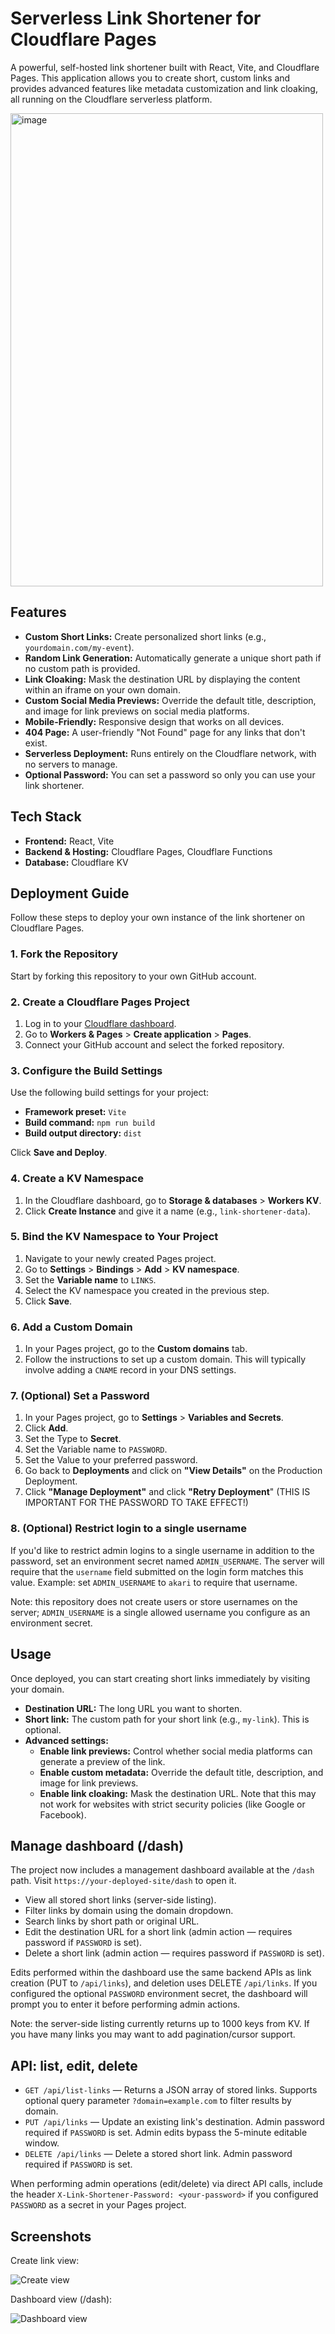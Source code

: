 # Serverless Link Shortener for Cloudflare Pages

A powerful, self-hosted link shortener built with React, Vite, and Cloudflare Pages. This application allows you to create short, custom links and provides advanced features like metadata customization and link cloaking, all running on the Cloudflare serverless platform.

<img width="500" height="757" alt="image" src="https://github.com/user-attachments/assets/5982c6ee-d5fd-43f9-b283-e0b23d27a116" />

## Features

- **Custom Short Links:** Create personalized short links (e.g., `yourdomain.com/my-event`).
- **Random Link Generation:** Automatically generate a unique short path if no custom path is provided.
- **Link Cloaking:** Mask the destination URL by displaying the content within an iframe on your own domain.
- **Custom Social Media Previews:** Override the default title, description, and image for link previews on social media platforms.
- **Mobile-Friendly:** Responsive design that works on all devices.
- **404 Page:** A user-friendly "Not Found" page for any links that don't exist.
- **Serverless Deployment:** Runs entirely on the Cloudflare network, with no servers to manage.
- **Optional Password:** You can set a password so only you can use your link shortener.

## Tech Stack

- **Frontend:** React, Vite
- **Backend & Hosting:** Cloudflare Pages, Cloudflare Functions
- **Database:** Cloudflare KV

## Deployment Guide

Follow these steps to deploy your own instance of the link shortener on Cloudflare Pages.

### 1. Fork the Repository

Start by forking this repository to your own GitHub account.

### 2. Create a Cloudflare Pages Project

1.  Log in to your [Cloudflare dashboard](https://dash.cloudflare.com).
2.  Go to **Workers & Pages** > **Create application** > **Pages**.
3.  Connect your GitHub account and select the forked repository.

### 3. Configure the Build Settings

Use the following build settings for your project:

- **Framework preset:** `Vite`
- **Build command:** `npm run build`
- **Build output directory:** `dist`

Click **Save and Deploy**.

### 4. Create a KV Namespace

1.  In the Cloudflare dashboard, go to **Storage & databases** > **Workers KV**.
2.  Click **Create Instance** and give it a name (e.g., `link-shortener-data`).

### 5. Bind the KV Namespace to Your Project

1.  Navigate to your newly created Pages project.
2.  Go to **Settings** > **Bindings** > **Add** > **KV namespace**.
3.  Set the **Variable name** to `LINKS`.
4.  Select the KV namespace you created in the previous step.
5.  Click **Save**.

### 6. Add a Custom Domain

1.  In your Pages project, go to the **Custom domains** tab.
2.  Follow the instructions to set up a custom domain. This will typically involve adding a `CNAME` record in your DNS settings.

### 7. (Optional) Set a Password
1.  In your Pages project, go to **Settings** > **Variables and Secrets**.
2.  Click **Add**.
3.  Set the Type to **Secret**.
4.  Set the Variable name to `PASSWORD`.
5.  Set the Value to your preferred password.
6.  Go back to **Deployments** and click on **"View Details"** on the Production Deployment.
7.  Click **"Manage Deployment"** and click **"Retry Deployment**" (THIS IS IMPORTANT FOR THE PASSWORD TO TAKE EFFECT!)

### 8. (Optional) Restrict login to a single username

If you'd like to restrict admin logins to a single username in addition to the password, set an environment secret named `ADMIN_USERNAME`. The server will require that the `username` field submitted on the login form matches this value. Example: set `ADMIN_USERNAME` to `akari` to require that username.

Note: this repository does not create users or store usernames on the server; `ADMIN_USERNAME` is a single allowed username you configure as an environment secret.

## Usage

Once deployed, you can start creating short links immediately by visiting your domain.

- **Destination URL:** The long URL you want to shorten.
- **Short link:** The custom path for your short link (e.g., `my-link`). This is optional.
- **Advanced settings:**
    - **Enable link previews:** Control whether social media platforms can generate a preview of the link.
    - **Enable custom metadata:** Override the default title, description, and image for link previews.
    - **Enable link cloaking:** Mask the destination URL. Note that this may not work for websites with strict security policies (like Google or Facebook).

## Manage dashboard (/dash)

The project now includes a management dashboard available at the `/dash` path. Visit `https://your-deployed-site/dash` to open it.

- View all stored short links (server-side listing).
- Filter links by domain using the domain dropdown.
- Search links by short path or original URL.
- Edit the destination URL for a short link (admin action — requires password if `PASSWORD` is set).
- Delete a short link (admin action — requires password if `PASSWORD` is set).

Edits performed within the dashboard use the same backend APIs as link creation (PUT to `/api/links`), and deletion uses DELETE `/api/links`. If you configured the optional `PASSWORD` environment secret, the dashboard will prompt you to enter it before performing admin actions.

Note: the server-side listing currently returns up to 1000 keys from KV. If you have many links you may want to add pagination/cursor support.

## API: list, edit, delete

- `GET /api/list-links` — Returns a JSON array of stored links. Supports optional query parameter `?domain=example.com` to filter results by domain.
- `PUT /api/links` — Update an existing link's destination. Admin password required if `PASSWORD` is set. Admin edits bypass the 5-minute editable window.
- `DELETE /api/links` — Delete a stored short link. Admin password required if `PASSWORD` is set.

When performing admin operations (edit/delete) via direct API calls, include the header `X-Link-Shortener-Password: <your-password>` if you configured `PASSWORD` as a secret in your Pages project.

## Screenshots

Create link view:

![Create view](/assets/screenshot-create.svg)

Dashboard view (/dash):

![Dashboard view](/assets/screenshot-dash.svg)
